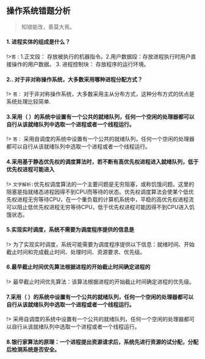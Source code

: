 <!--
 * @Descripttion: 
 * @version: 
 * @Author: suckson
 * @Date: 2019-09-29 00:14:37
 * @LastEditors: suckson
 * @LastEditTime: 2019-12-01 16:19:26
 -->
 
## 操作系统错题分析

 > 知错能改，善莫大焉。


#### 1. 进程实体的组成是什么？

!>`答：`1.正文段： 存放被执行的机器指令。2.用户数据段：存放进程执行时用户直接操作的用户数据。 3. 进程控制块： 存放程序的运行环境。

#### 2.. 对于非对称操作系统，大多数采用哪种进程分配方式？

!> `答：` 对于非对称操作系统，大多数采用主从分布方式，这种分布方式的优点是系统处理比较简单.

#### 3.采用（  ）的系统中设置有一个公共的就绪队列，任何一个空闲的处理器都可以自行从该就绪队列中选取一个进程或者一个线程运行。

!> `答：` 采用自调度的系统中设置有一个公共的就绪队列，任何一个空闲的处理器都可以自行从该就绪队列中选取一个进程或者一个线程运行。

#### 4.采用基于静态优先权的调度算法时，若不断有高优先权进程进入就绪队列，低于优先权进程可能进入

!> `文字解析:`优先权调度算法的一个主要问题是无穷阻塞，或称饥饿问题。这里的阻塞是指就绪态进程因得不到CPU而等待的状态。优先权调度算法会使某个低优先权进程无穷等待CPU，在一个重负载的计算机系统中，平稳的高优先权进程流可以阻止低优先权进程无穷等待CPU，低于优先权进程可能因得不到CPU进入饥饿状态。

#### 5.实现实时调度，系统不需要为调度程序提供的信息是

!> 为了实现实时调度，系统可能需要为调度程序提供以下信息：就绪时间、开始截止时间和完成截止时间、处理时间、资源要求、优先级。

#### 6.最早截止时间优先算法根据进程的开始截止时间确定进程的

!>  最早截止时间优先算法：该算法根据进程的开始截止时间确定进程的优先级。

#### 7.采用（  ）的系统中设置有一个公共的就绪队列，任何一个空闲的处理器都可以自行从该就绪队列中选取一个进程或者一个线程运行。

!> 采用自调度的系统中设置有一个公共的就绪队列，任何一个空闲的处理器都可以自行从该就绪队列中选取一个进程或者一个线程运行。

####  8.银行家算法的原理：一个进程提出资源请求后，系统先进行资源的试分配，分配后检测系统是否安全。 